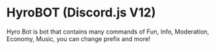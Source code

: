 # HyroBOT (Discord.js V12)
Hyro Bot is bot that contains many commands of Fun, Info, Moderation, Economy, Music, you can change prefix and more!
